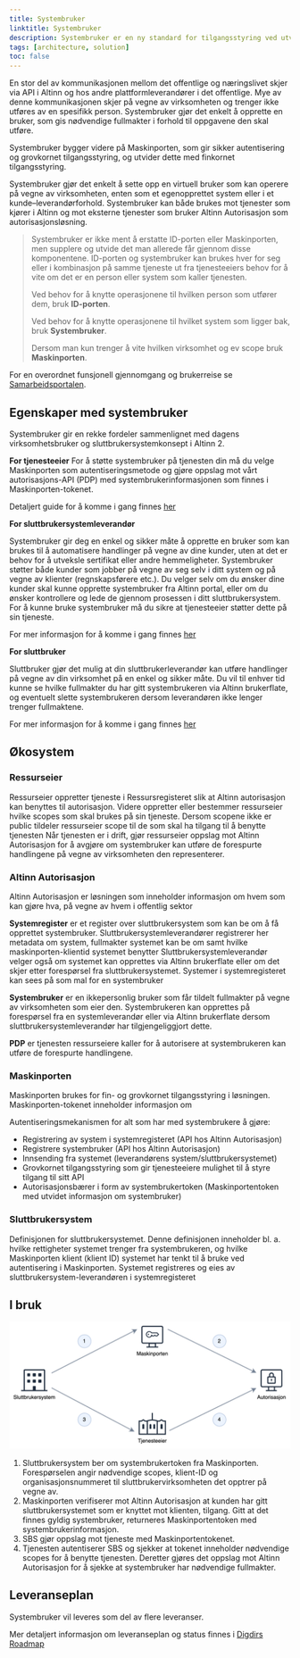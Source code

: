 ```yaml
---
title: Systembruker
linktitle: Systembruker
description: Systembruker er en ny standard for tilgangsstyring ved utveksling av data mellom sluttbruker (for eksempel regnskapsfører), sluttbrukersystem (for eksempel regnskapssystem) og offentlig sektor (for eksempel Skatteetaten) som overtar for dagens virksomhetsbruker.
tags: [architecture, solution]
toc: false
---
```


En stor del av kommunikasjonen mellom det offentlige og næringslivet skjer via API i Altinn og hos andre plattformleverandører i det offentlige. Mye av denne kommunikasjonen skjer på vegne av virksomheten og trenger ikke utføres av en spesifikk person.
Systembruker gjør det enkelt å opprette en bruker, som gis nødvendige fullmakter i forhold til oppgavene den skal utføre.

Systembruker bygger videre på Maskinporten, som gir sikker autentisering og grovkornet tilgangsstyring, og utvider dette med finkornet tilgangsstyring.

Systembruker gjør det enkelt å sette opp en virtuell bruker som kan operere på vegne av virksomheten, enten som et egenopprettet system eller i et kunde–leverandørforhold.
Systembruker kan både brukes mot tjenester som kjører i Altinn og mot eksterne tjenester som bruker Altinn Autorisasjon som autorisasjonsløsning.

> Systembruker er ikke ment å erstatte ID-porten eller Maskinporten, men supplere og utvide det man allerede får gjennom disse komponentene.
> ID-porten og systembruker kan brukes hver for seg eller i kombinasjon på samme tjeneste ut fra tjenesteeiers behov for å vite om det er en person eller system som kaller tjenesten.
>
> Ved behov for å knytte operasjonene til hvilken person som utfører dem, bruk **ID-porten**.
>
> Ved behov for å knytte operasjonene til hvilket system som ligger bak, bruk **Systembruker**.
>
> Dersom man kun trenger å vite hvilken virksomhet og ev scope bruk **Maskinporten**.

For en overordnet funsjonell gjennomgang og brukerreise se [Samarbeidsportalen](https://samarbeid.digdir.no/altinn/systembruker/2542).

## Egenskaper med systembruker

Systembruker gir en rekke fordeler sammenlignet med dagens virksomhetsbruker og sluttbrukersystemkonsept i Altinn 2.

**For tjenesteeier**
For å støtte systembruker på tjenesten din må du velge Maskinporten som autentiseringsmetode og gjøre oppslag mot vårt autorisasjons-API (PDP) med systembrukerinformasjonen som finnes i Maskinporten-tokenet.

Detaljert guide for å komme i gang finnes [her](./../../guides/resource-owner/system-user/)

**For sluttbrukersystemleverandør**

Systembruker gir deg en enkel og sikker måte å opprette en bruker som kan brukes til å automatisere handlinger på vegne av dine kunder, uten at det er behov for å utveksle sertifikat eller andre hemmeligheter.
Systembruker støtter både kunder som jobber på vegne av seg selv i ditt system og på vegne av klienter (regnskapsførere etc.).
Du velger selv om du ønsker dine kunder skal kunne opprette systembruker fra Altinn portal, eller om du ønsker kontrollere og lede de gjennom prosessen i ditt sluttbrukersystem.
For å kunne bruke systembruker må du sikre at tjenesteeier støtter dette på sin tjeneste.

<!--Beskriv støtte i apps-->

For mer informasjon for å komme i gang finnes [her](./../../guides/system-vendor/system-user/)

**For sluttbruker**

Sluttbruker gjør det mulig at din sluttbrukerleverandør kan utføre handlinger på vegne av din virksomhet på en enkel og sikker måte.
Du vil til enhver tid kunne se hvilke fullmakter du har gitt systembrukeren via Altinn brukerflate, og eventuelt slette systembrukeren dersom leverandøren ikke lenger trenger fullmaktene.

For mer informasjon for å komme i gang finnes [her](./../../guides/end-user/system-user/)

## Økosystem

### Ressurseier

Ressurseier oppretter tjeneste i Ressursregisteret slik at Altinn autorisasjon kan benyttes til autorisasjon.
Videre oppretter eller bestemmer ressurseier hvilke scopes som skal brukes på sin tjeneste.
Dersom scopene ikke er public tildeler ressurseier scope til de som skal ha tilgang til å benytte tjenesten
Når tjenesten er i drift, gjør ressurseier oppslag mot Altinn Autorisasjon for å avgjøre om systembruker kan utføre de forespurte handlingene på vegne av virksomheten den representerer.

### Altinn Autorisasjon

Altinn Autorisasjon er løsningen som inneholder informasjon om hvem som kan gjøre hva, på vegne av hvem i offentlig sektor

**Systemregister** er et register over sluttbrukersystem som kan be om å få opprettet systembruker.
Sluttbrukersystemleverandører registrerer her metadata om system, fullmakter systemet kan be om samt hvilke maskinporten-klientid systemet benytter
Sluttbrukersystemleverandør velger også om systemet kan opprettes via Altinn brukerflate eller om det skjer etter forespørsel fra sluttbrukersystemet.
Systemer i systemregisteret kan sees på som mal for en systembruker

**Systembruker** er en ikkepersonlig bruker som får tildelt fullmakter på vegne av virksomheten som eier den.
Systembrukeren kan opprettes på forespørsel fra en systemleverandør eller via Altinn brukerflate dersom sluttbrukersystemleverandør har tilgjengeliggjort dette.

**PDP** er tjenesten ressurseiere kaller for å autorisere at systembrukeren kan utføre de forespurte handlingene.

### Maskinporten

Maskinporten brukes for fin- og grovkornet tilgangsstyring i løsningen. Maskinporten-tokenet inneholder informasjon om

Autentiseringsmekanismen for alt som har med systembrukere å gjøre:

- Registrering av system i systemregisteret (API hos Altinn Autorisasjon)
- Registrere systembruker (API hos Altinn Autorisasjon)
- Innsending fra systemet (leverandørens system/sluttbrukersystemet)
- Grovkornet tilgangsstyring som gir tjenesteeiere mulighet til å styre tilgang til sitt API
- Autorisasjonsbærer i form av systembrukertoken (Maskinportentoken med utvidet informasjon om systembruker)

### Sluttbrukersystem

Definisjonen for sluttbrukersystemet. Denne definisjonen inneholder bl. a. hvilke rettigheter systemet trenger fra systembrukeren, og hvilke Maskinporten klient (klient ID) systemet har tenkt til å bruke ved autentisering i Maskinporten.
Systemet registreres og eies av sluttbrukersystem-leverandøren i systemregisteret

## I bruk

![Concept](runtime.png)

1. Sluttbrukersystem ber om systembrukertoken fra Maskinporten. Forespørselen angir nødvendige scopes, klient-ID og organisasjonsnummeret til sluttbrukervirksomheten det opptrer på vegne av.
2. Maskinporten verifiserer mot Altinn Autorisasjon at kunden har gitt sluttbrukersystemet som er knyttet mot klienten, tilgang. Gitt at det finnes gyldig systembruker, returneres Maskinportentoken med systembrukerinformasjon.
3. SBS gjør oppslag mot tjeneste med Maskinportentokenet.
4. Tjenesten autentiserer SBS og sjekker at tokenet inneholder nødvendige scopes for å benytte tjenesten. Deretter gjøres det oppslag mot Altinn Autorisasjon for å sjekke at systembruker har nødvendige fullmakter.

## Leveranseplan

Systembruker vil leveres som del av flere leveranser.

Mer detaljert informasjon om leveranseplan og status finnes i [Digdirs Roadmap](https://github.com/digdir/roadmap/issues/284)
